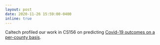 ```yaml
---
layout: post
date: 2020-11-26 15:59:00-0400
inline: true
---
```


Caltech profiled our work in CS156 on predicting [Covid-19 outcomes on a per-county basis](https://www.caltech.edu/about/news/caltechs-ai-driven-covid-19-model-routinely-outperforms-competitors).
